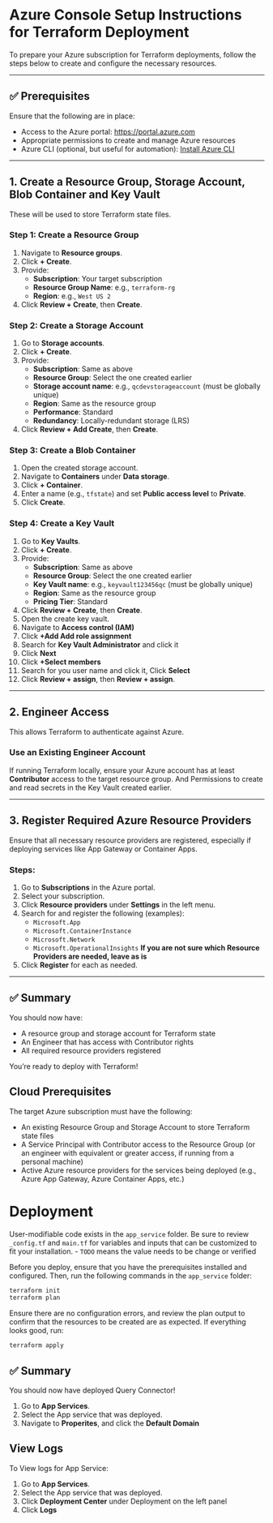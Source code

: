# Azure Console Setup Instructions for Terraform Deployment

To prepare your Azure subscription for Terraform deployments, follow the steps below to create and configure the necessary resources.

---

## ✅ Prerequisites

Ensure that the following are in place:

- Access to the Azure portal: https://portal.azure.com
- Appropriate permissions to create and manage Azure resources
- Azure CLI (optional, but useful for automation): [Install Azure CLI](https://learn.microsoft.com/en-us/cli/azure/install-azure-cli)

---

## 1. Create a Resource Group, Storage Account, Blob Container and Key Vault

These will be used to store Terraform state files.

### Step 1: Create a Resource Group

1. Navigate to **Resource groups**.
2. Click **+ Create**.
3. Provide:
   - **Subscription**: Your target subscription
   - **Resource Group Name**: e.g., `terraform-rg`
   - **Region**: e.g., `West US 2`
4. Click **Review + Create**, then **Create**.

### Step 2: Create a Storage Account

1. Go to **Storage accounts**.
2. Click **+ Create**.
3. Provide:
   - **Subscription**: Same as above
   - **Resource Group**: Select the one created earlier
   - **Storage account name**: e.g., `qcdevstorageaccount` (must be globally unique)
   - **Region**: Same as the resource group
   - **Performance**: Standard
   - **Redundancy**: Locally-redundant storage (LRS)
4. Click **Review + Add Create**, then **Create**.

### Step 3: Create a Blob Container

1. Open the created storage account.
2. Navigate to **Containers** under **Data storage**.
3. Click **+ Container**.
4. Enter a name (e.g., `tfstate`) and set **Public access level** to **Private**.
5. Click **Create**.


### Step 4: Create a Key Vault

1. Go to **Key Vaults**.
2.  Click **+ Create**.
3. Provide:
   - **Subscription**: Same as above
   - **Resource Group**: Select the one created earlier
   - **Key Vault name**: e.g., `keyvault123456qc` (must be globally unique)
   - **Region**: Same as the resource group
   - **Pricing Tier**: Standard
4. Click **Review + Create**, then **Create**.
5. Open the create key vault.
6. Navigate to **Access control (IAM)**
7. Click **+Add Add role assignment**
8. Search for **Key Vault Administrator** and click it
9. Click **Next**
10. Click **+Select members**
11. Search for you user name and click it, Click **Select**
12.  Click **Review + assign**, then **Review + assign**.

---

## 2. Engineer Access

This allows Terraform to authenticate against Azure.

###  Use an Existing Engineer Account

If running Terraform locally, ensure your Azure account has at least **Contributor** access to the target resource group. And Permissions to create and read secrets in the Key Vault created earlier.

---

## 3. Register Required Azure Resource Providers

Ensure that all necessary resource providers are registered, especially if deploying services like App Gateway or Container Apps.

### Steps:

1. Go to **Subscriptions** in the Azure portal.
2. Select your subscription.
3. Click **Resource providers** under **Settings** in the left menu.
4. Search for and register the following (examples):
   - `Microsoft.App`
   - `Microsoft.ContainerInstance`
   - `Microsoft.Network`
   - `Microsoft.OperationalInsights`
**If you are not sure which Resource Providers are needed, leave as is**
5. Click **Register** for each as needed.

---

## ✅ Summary

You should now have:
- A resource group and storage account for Terraform state
- An Engineer that has access with Contributor rights
- All required resource providers registered

You’re ready to deploy with Terraform!



## Cloud Prerequisites
The target Azure subscription must have the following:
* An existing Resource Group and Storage Account to store Terraform state files
* A Service Principal with Contributor access to the Resource Group (or an engineer with equivalent or greater access, if running from a personal machine)
* Active Azure resource providers for the services being deployed (e.g., Azure App Gateway, Azure Container Apps, etc.)

# Deployment
User-modifiable code exists in the `app_service` folder.
Be sure to review `_config.tf` and `main.tf` for variables and inputs that can be customized to fit your installation.
    - `TODO` means the value needs to be change or verified 


Before you deploy, ensure that you have the prerequisites installed and configured. Then, run the following commands in the `app_service` folder:
    
```bash
terraform init
terraform plan
```
Ensure there are no configuration errors, and review the plan output to confirm that the resources to be created are as expected. If everything looks good, run:

```bash
terraform apply
```

## ✅ Summary

You should now have deployed Query Connector!

1. Go to **App Services**.
2. Select the App service that was deployed. 
3. Navigate to **Properites**, and click the **Default Domain**



## View Logs

To View logs for App Service:
1. Go to **App Services**.
2. Select the App service that was deployed.
3. Click **Deployment Center** under Deployment on the left panel
4. Click **Logs**